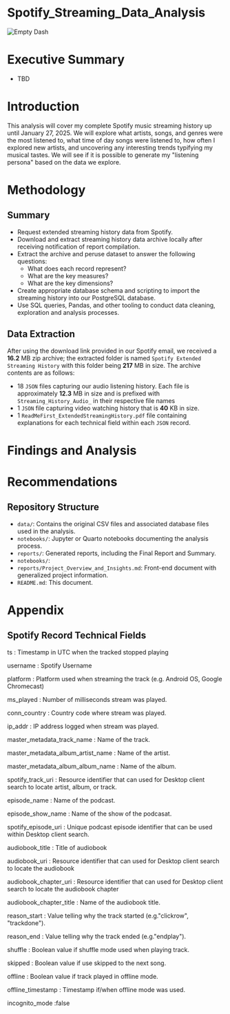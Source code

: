 # Spotify_Streaming_Data_Analysis

![Empty Dash](./images/)
# Executive Summary
* TBD
# Introduction

This analysis will cover my complete Spotify music streaming history up until January 27, 2025. We will explore what artists, songs, and genres were the most listened to, what time of day songs were listened to, how often I explored new artists, and uncovering any interesting trends typifying my musical tastes. We will see if it is possible to generate my "listening persona" based on the data we explore. 

# Methodology
## Summary
* Request extended streaming history data from Spotify. 
* Download and extract streaming history data archive locally after receiving notification of report compilation.
* Extract the archive and peruse dataset to answer the following questions:
    * What does each record represent?
    * What are the key measures?
    * What are the key dimensions?
* Create appropriate database schema and scripting to import the streaming history into our PostgreSQL database.
* Use SQL queries, Pandas, and other tooling to conduct data cleaning, exploration and analysis processes. 
## Data Extraction
After using the download link provided in our Spotify email, we received a **16.2** MB zip archive; the extracted folder is named `Spotify Extended Streaming History` with this folder being **217** MB in size. The archive contents are as follows:
* 18 `JSON` files capturing our audio listening history. Each file is approximately **12.3** MB in size and is prefixed with `Streaming_History_Audio_` in their respective file names
* 1 `JSON` file capturing video watching history that is **40** KB in size.
* 1 `ReadMeFirst_ExtendedStreamingHistory.pdf` file containing explanations for each technical field within each `JSON` record.  

# Findings and Analysis

# Recommendations

## Repository Structure
* `data/`: Contains the original CSV files and associated database files used in the analysis.
* `notebooks/`: Jupyter or Quarto notebooks documenting the analysis process.
* `reports/`: Generated reports, including the Final Report and Summary.
* `notebooks/`:
* `reports/Project_Overview_and_Insights.md`: Front-end document with generalized project information.
* `README.md`: This document.

# Appendix
## Spotify Record Technical Fields
ts
:  Timestamp in UTC when the tracked stopped playing

username
: Spotify Username

platform
: Platform used when streaming the track (e.g. Android OS, Google Chromecast)

ms_played
: Number of milliseconds stream was played.

conn_country
: Country code where stream was played.

ip_addr
: IP address logged when stream was played.

master_metadata_track_name
: Name of the track.

master_metadata_album_artist_name
: Name of the artist.

master_metadata_album_album_name
: Name of the album.

spotify_track_uri
: Resource identifier that can used for Desktop client search to locate artist, album, or track.

episode_name
: Name of the podcast.

episode_show_name
: Name of the show of the podcasat.

spotify_episode_uri
: Unique podcast episode identifier that can be used within Desktop client search.

audiobook_title
: Title of audiobook

audiobook_uri
:  Resource identifier that can used for Desktop client search to locate the audiobook 

audiobook_chapter_uri
:  Resource identifier that can used for Desktop client search to locate the audiobook chapter

audiobook_chapter_title
: Name of the audiobook title.

reason_start
: Value telling why the track started (e.g."clickrow", "trackdone").

reason_end
: Value telling why the track ended (e.g."endplay").


shuffle
: Boolean value if shuffle mode used when playing track.

skipped
: Boolean value if use skipped to the next song.

offline
: Boolean value if track played in offline mode.

offline_timestamp
: Timestamp if/when offline mode was used.

incognito_mode
:false